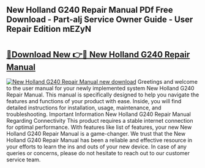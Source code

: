 ## New Holland G240 Repair Manual PDf Free Download - Part-alj Service Owner Guide - User Repair Edition mEZyN

# <h2><a href="http://bc6672.oget.top/?id=New+Holland+G240+Repair+Manual">🔗Download New 👉🔴 New Holland G240 Repair Manual</a></h2>

[![New Holland G240 Repair Manual new download](https://i.imgur.com/5g1atiW.png)](http://bc6672.oget.top/?id=New+Holland+G240+Repair+Manual)
Greetings and welcome to the user manual for your newly implemented system New Holland G240 Repair Manual. This manual is specifically designed to help you navigate the features and functions of your product with ease. Inside, you will find detailed instructions for installation, usage, maintenance, and troubleshooting. Important Information New Holland G240 Repair Manual Regarding Connectivity This product requires a stable internet connection for optimal performance. With features like list of features, your new New Holland G240 Repair Manual is a game-changer. We trust that the New Holland G240 Repair Manual has been a reliable and effective resource in your efforts to learn the ins and outs of your new device. In case of any queries or concerns, please do not hesitate to reach out to our customer service team.
